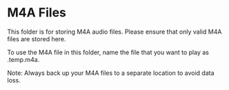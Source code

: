 # M4A Files

This folder is for storing M4A audio files. Please ensure that only valid M4A files are stored here.

To use the M4A file in this folder, name the file that you want to play as .temp.m4a.

Note: Always back up your M4A files to a separate location to avoid data loss.
